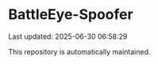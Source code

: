 # BattleEye-Spoofer

Last updated: 2025-06-30 06:58:29

This repository is automatically maintained.
